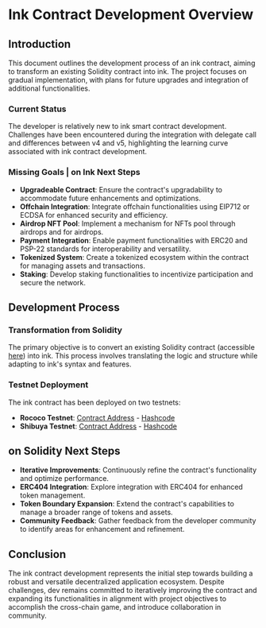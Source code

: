 # Ink Contract Development Overview

## Introduction

This document outlines the development process of an ink contract, aiming to transform an existing Solidity contract into ink. The project focuses on gradual implementation, with plans for future upgrades and integration of additional functionalities.

### Current Status

The developer is relatively new to ink smart contract development. Challenges have been encountered during the integration with delegate call and differences between v4 and v5, highlighting the learning curve associated with ink contract development.

### Missing Goals | on Ink Next Steps

- **Upgradeable Contract**: Ensure the contract's upgradability to accommodate future enhancements and optimizations.
- **Offchain Integration**: Integrate offchain functionalities using EIP712 or ECDSA for enhanced security and efficiency.
- **Airdrop NFT Pool**: Implement a mechanism for NFTs pool through airdrops and for airdrops.
- **Payment Integration**: Enable payment functionalities with ERC20 and PSP-22 standards for interoperability and versatility.
- **Tokenized System**: Create a tokenized ecosystem within the contract for managing assets and transactions.
- **Staking**: Develop staking functionalities to incentivize participation and secure the network.

## Development Process

### Transformation from Solidity

The primary objective is to convert an existing Solidity contract (accessible [here](https://github.com/Theras-Labs/starex-evm-contract-v2)) into ink. This process involves translating the logic and structure while adapting to ink's syntax and features.

### Testnet Deployment

The ink contract has been deployed on two testnets:

- **Rococo Testnet**: [Contract Address](#) - [Hashcode](#)
- **Shibuya Testnet**: [Contract Address](#) - [Hashcode](#)

## on Solidity Next Steps

- **Iterative Improvements**: Continuously refine the contract's functionality and optimize performance.
- **ERC404 Integration**: Explore integration with ERC404 for enhanced token management.
- **Token Boundary Expansion**: Extend the contract's capabilities to manage a broader range of tokens and assets.
- **Community Feedback**: Gather feedback from the developer community to identify areas for enhancement and refinement.

## Conclusion

The ink contract development represents the initial step towards building a robust and versatile decentralized application ecosystem. Despite challenges, dev remains committed to iteratively improving the contract and expanding its functionalities in alignment with project objectives to accomplish the cross-chain game, and introduce collaboration in community.
